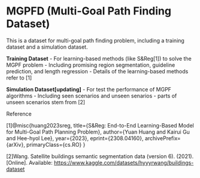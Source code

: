 # MGPFD (Multi-Goal Path Finding Dataset)
This is a dataset for multi-goal path finding problem, including a training dataset and a simulation dataset.


************Training Dataset************
    - For learning-based methods (like S&Reg[1]) to solve the MGPF problem
    - Including promising region segmentation, guideline prediction, and length regression
    - Details of the learning-based methods refer to [1]
    
    
    
************Simulation Dataset[updating]************
    - For test the performance of MGPF algorithms
    - Including seen scenarios and unseen senarios
    - parts of unseen scenarios stem from [2]
    
    
    
    
Reference 

[1]@misc{huang2023sreg,
      title={S&Reg: End-to-End Learning-Based Model for Multi-Goal Path Planning Problem}, 
      author={Yuan Huang and Kairui Gu and Hee-hyol Lee},
      year={2023},
      eprint={2308.04160},
      archivePrefix={arXiv},
      primaryClass={cs.RO}
}

[2]Wang. Satellite buildings semantic segmentation data (version
6). (2021). [Online]. Available: https://www.kaggle.com/datasets/hyyyrwang/buildings-dataset
